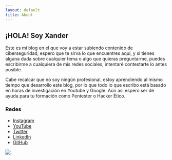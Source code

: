 ```yaml
---
layout: default
title: About
---
```


## ¡HOLA! Soy Xander

Este es mi blog en el que voy a estar subiendo contenido de ciberseguridad, espero que te sirva lo que encuentres aquí, y si tienes alguna duda sobre cualquier tema o algo que quieras preguntarme, puedes escribirme a cualquiera de mis redes sociales, intentaré contestarte lo antes posible. 



Cabe recalcar que no soy ningún profesional, estoy aprendiendo al mismo tiempo que desarrollo este blog, por lo que todo lo que escribo está basado en horas de investigación en Youtube y Google. Aún asi espero ser de ayuda para tu formación como Pentester o Hacker Ético.




### Redes

- [Instagram](https://www.instagram.com/mrxaander/)
- [YouTube](https://www.youtube.com/channel/UCBxuMtnkI2vXM5iClieqFkg)
- [Twitter](https://twitter.com/mxaander)
- [LinkedIn](https://www.linkedin.com/in/mrxander/)
- [GitHub](https://github.com/MrXaander)


![](https://pbs.twimg.com/profile_images/1377469497381158912/xdMvjr91_400x400.jpg)
